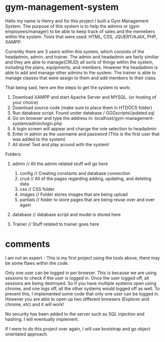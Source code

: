 # gym-management-system

Hello my name is Henry and for this project I built a Gym Management System. The purpose of this system is to help the admins or (gym employees/manager) to be able to keep track of sales and the memebers within the system.  Tools that were used: HTML, CSS, JQUERY/AJAX, PHP, XAMPP.

Currently there are 3 users within this system, which consists of the headadmin, admin, and trainer. The admin and headadmin are fairly similiar and they are able to manage(CRUD) all sorts of things within the system, including the plans, equipments, and members. However the headadmin is able to add and manage other admins to the system. The trainer is able to manage classes that were assign to them and add members to their class. 

That being said, here are the steps to get the system to work: 
1) Download XAMPP and start Apache Server and MYSQL. (or hosting of your choice)
2) Download source code (make sure to place them in HTDOCS folder)
3) Run database script. Found under database / GGGscriptsUpdated.sql
4) Go on browser and type the address in: localhost/gym-management-system/admin/login.php 
5) A login screen will appear and change the role selection to headadmin
6) Enter in admin as the username and password (This is the first user that was added to the system)
7) All done! Test and play around with the system!

Folders: 
1) admin // All the admin related stuff will go here
    1) config // Creating constants and database connection
    2) crud // All of the pages regarding adding, updating, and deleting data
    3) css // CSS folder
    4) images // Folder stores images that are being upload
    5) partials // folder to store pages that are being reuse over and over again

2) database // database script and model is stored here

3) Trainer // Stuff related to trainer goes here

# comments 
I am not an expert - This is my first project using the tools above, there may be some flaws within the code. 

Only one user can be logged in per browser. This is because we are using sessions to check if the user is logged in. Once the user logged off, all sessions are being destroyed. So if you have multiple systems open using chrome, and one logs off, all the other systems would logged off as well. To prevent this, I implemented some code that only one user can be logged in. However you are able to open up two different browsers (Explorer and chrome, etc) and it will work!

No security has been added to the server such as SQL injection and hashing. I will eventually implement.

If I were to do this project over again, I will use bootstrap and go object orientated approach.
